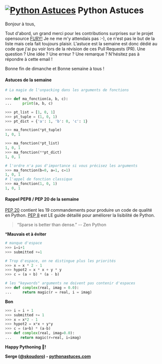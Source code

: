 # [![Python Astuces](https://pythonastuces.com/images/python-logo.jpeg)](https://pythonastuces.com) Python Astuces

Bonjour à tous,

Tout d'abord, un grand merci pour les contributions surprises sur le projet opensource [FURY!](https://github.com/fury-gl/fury) Je ne me m'y attendais pas :-), ce n'est pas le but de la liste mais cela fait toujours plaisir. L'astuce est la semaine est donc dédié au code que j'ai pu voir lors de la révision de ces Pull Requests (PR). Une question ? Une idée ? Une erreur ? Une remarque ? N'hésitez pas à répondre à cette email !

Bonne fin de dimanche et Bonne semaine à tous !

#### Astuces de la semaine

```python
# La magie de l'unpacking dans les arguments de fonctions

>>> def ma_fonction(a, b, c):
...     print(a, b, c)

>>> pt_list = [1, 0, 1]
>>> pt_tuple = (1, 0, 1)
>>> pt_dict = {'a': 1, 'b': 0, 'c': 1}

>>> ma_fonction(*pt_tuple)
1, 0, 1

>>> ma_fonction(*pt_list)
1, 0, 1
>>> ma_fonction(**pt_dict)
1, 0, 1

# l'ordre n'a pas d'importance si vous précisez les arguments
>>> ma_fonction(b=0, a=1, c=1)
1, 0, 1
# l'appel de fonction classique
>>> ma_fonction(1, 0, 1)
1, 0, 1
```

#### Rappel PEP8 / PEP 20 de la semaine

[PEP 20](https://www.python.org/dev/peps/pep-0020/) contient les 19 commandements pour produire un code de qualité en Python. [PEP 8](https://www.python.org/dev/peps/pep-0008/) est LE guide détaillé pour améliorer la lisibilité de Python.

> “Sparse is better than dense.” -- Zen Python

***Mauvais et à éviter**

```python
# manque d'espace
>>> i=i+1
>>> submitted +=1

# Trop d'espace, on ne distingue plus les priorités
>>> x = x * 2 - 1
>>> hypot2 = x * x + y * y
>>> c = (a + b) * (a - b)

# les "keywords" arguments ne doivent pas contenir d'espaces
>>> def complex(real, imag = 0.0):
...     return magic(r = real, i = imag)
```

**Bon**

```python
>>> i = i + 1
>>> submitted += 1
>>> x = x*2 - 1
>>> hypot2 = x*x + y*y
>>> c = (a+b) * (a-b)
>>> def complex(real, imag=0.0):
...    return magic(r=real, i=imag)
```

**Happy Pythoning 🐍!**

**Serge ([@skoudoro](https://twitter.com/skoudoro)) - [pythonastuces.com](https://pythonastuces.com)**